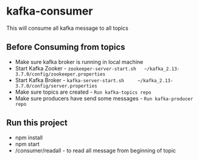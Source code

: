 # kafka-consumer
This will consume all kafka message to all topics

## Before Consuming from topics
- Make sure kafka broker is running in local machine
- Start Kafka Zooker - `zookeeper-server-start.sh   ~/kafka_2.13-3.7.0/config/zookeeper.properties`
- Start Kafka Broker - `kafka-server-start.sh     ~/kafka_2.13-3.7.0/config/server.properties`
- Make sure topics are created - `Run kafka-topics repo`
- Make sure producers have send some messages - `Run kafka-producer repo`

## Run this project
- npm install
- npm start
- /consumer/readall - to read all message from beginning of topic
